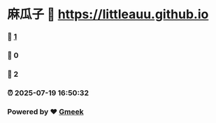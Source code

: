 # 麻瓜子 :link: https://littleauu.github.io 
### :page_facing_up: [1](https://littleauu.github.io/tag.html) 
### :speech_balloon: 0 
### :hibiscus: 2 
### :alarm_clock: 2025-07-19 16:50:32 
### Powered by :heart: [Gmeek](https://github.com/Meekdai/Gmeek)
